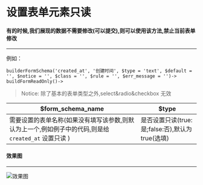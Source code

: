 设置表单元素只读
===

#### 有的时候,我们展现的数据不需要修改(可以提交),则可以使用该方法,禁止当前表单修改
-------------------

例如：

```
builderFormSchema('created_at', '创建时间', $type = 'text', $default = '', $notice = '', $class = '', $rule = '', $err_message = '')->
buildFormReadOnly()->
```

> Notice: 除了基本的表单类型之外,select&radio&checkbox 无效

$form_schema_name|$type
------|------
需要设置的表单名称(如果没有填写该参数,则默认为上一个,例如例子中的代码,则是给 ``` created_at ``` 设置只读 )|是否设置只读(true:是;false:否),默认为true(选填)

#### 效果图
----------------------------------

![效果图](http://7xojjf.com1.z0.glb.clouddn.com/adminreadonly.png)
